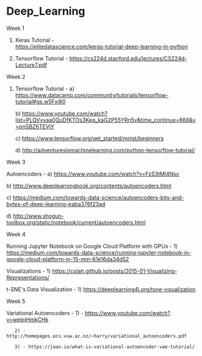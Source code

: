 # Deep_Learning 

Week 1 

1) Keras Tutorial      -  
       https://elitedatascience.com/keras-tutorial-deep-learning-in-python

2) Tensorflow Tutorial - 
       https://cs224d.stanford.edu/lectures/CS224d-Lecture7.pdf

Week 2

1) Tensorflow Tutorial - 
    a) https://www.datacamp.com/community/tutorials/tensorflow-tutorial#gs.w5Fxj80

    b) https://www.youtube.com/watch?list=PLQVvvaa0QuDfKTOs3Keq_kaG2P55YRn5v&time_continue=866&v=pnSBZ6TEVjY
    
    c) https://www.tensorflow.org/get_started/mnist/beginners
    
    d) http://adventuresinmachinelearning.com/python-tensorflow-tutorial/

Week 3

Autoencoders - 
   a) https://www.youtube.com/watch?v=FzS3tMl4Nsc

   b) http://www.deeplearningbook.org/contents/autoencoders.html
               
   c) https://medium.com/towards-data-science/autoencoders-bits-and-bytes-of-deep-learning-eaba376f23ad
               
   d) http://www.shogun-toolbox.org/static/notebook/current/autoencoders.html

Week 4

Running Jupyter Notebook on Google Cloud Platform with GPUs - 
       1) https://medium.com/towards-data-science/running-jupyter-notebook-in-google-cloud-platform-in-15-min-61e16da34d52

Visualizations -
       1) https://colah.github.io/posts/2015-01-Visualizing-Representations/

t-SNE's Data Visualization - 
       1) https://deeplearning4j.org/tsne-visualization

Week 5 

Variational Autoencoders -
       1) - https://www.youtube.com/watch?v=weipjHmkCHk
       
       2) - http://homepages.ecs.vuw.ac.nz/~harry/variational_autoencoders.pdf
       
       3) - https://jaan.io/what-is-variational-autoencoder-vae-tutorial/
